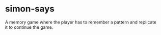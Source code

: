 # simon-says
A memory game where the player has to remember a pattern and replicate it to continue the game.
